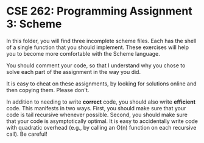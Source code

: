 # CSE 262: Programming Assignment 3: Scheme

In this folder, you will find three incomplete scheme files.  Each has the shell
of a single function that you should implement.  These exercises will help you
to become more comfortable with the Scheme language.

You should comment your code, so that I understand why you chose to solve each
part of the assignment in the way you did.

It is easy to cheat on these assignments, by looking for solutions online and
then copying them.  Please don't.

In addition to needing to write **correct** code, you should also write
**efficient** code.  This manifests in two ways.  First, you should make sure
that your code is tail recursive whenever possible.  Second, you should make
sure that your code is asymptotically optimal.  It is easy to accidentally write
code with quadratic overhead (e.g., by calling an O(n) function on each
recursive call).  Be careful!
